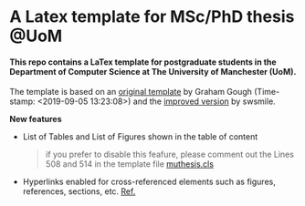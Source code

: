 A Latex template for MSc/PhD thesis @UoM
======

#### This repo contains a LaTex template for postgraduate students in the Department of Computer Science at The University of Manchester (UoM).

The template is based on an [original template](http://studentnet.cs.manchester.ac.uk/resources/latex/MUThesis/) by Graham Gough (Time-stamp: <2019-09-05 13:23:08>) and the [improved version](https://github.com/swsmile/UOM-CSMScDissertationTemplate) by swsmile.

**New features**
 - List of Tables and List of Figures shown in the table of content
   > if you prefer to disable this feafure, please comment out the Lines 508 and 514 in the template file [muthesis.cls](muthesis.cls)
 - Hyperlinks enabled for cross-referenced elements such as figures, references, sections, etc. [Ref.](https://www.overleaf.com/learn/latex/hyperlinks)
